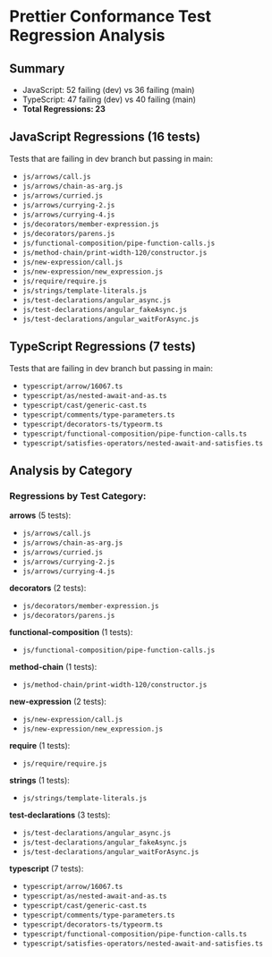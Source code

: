 # Prettier Conformance Test Regression Analysis

## Summary

- JavaScript: 52 failing (dev) vs 36 failing (main)
- TypeScript: 47 failing (dev) vs 40 failing (main)
- **Total Regressions: 23**

## JavaScript Regressions (16 tests)

Tests that are failing in dev branch but passing in main:

- `js/arrows/call.js`
- `js/arrows/chain-as-arg.js`
- `js/arrows/curried.js`
- `js/arrows/currying-2.js`
- `js/arrows/currying-4.js`
- `js/decorators/member-expression.js`
- `js/decorators/parens.js`
- `js/functional-composition/pipe-function-calls.js`
- `js/method-chain/print-width-120/constructor.js`
- `js/new-expression/call.js`
- `js/new-expression/new_expression.js`
- `js/require/require.js`
- `js/strings/template-literals.js`
- `js/test-declarations/angular_async.js`
- `js/test-declarations/angular_fakeAsync.js`
- `js/test-declarations/angular_waitForAsync.js`

## TypeScript Regressions (7 tests)

Tests that are failing in dev branch but passing in main:

- `typescript/arrow/16067.ts`
- `typescript/as/nested-await-and-as.ts`
- `typescript/cast/generic-cast.ts`
- `typescript/comments/type-parameters.ts`
- `typescript/decorators-ts/typeorm.ts`
- `typescript/functional-composition/pipe-function-calls.ts`
- `typescript/satisfies-operators/nested-await-and-satisfies.ts`

## Analysis by Category

### Regressions by Test Category:

**arrows** (5 tests):

- `js/arrows/call.js`
- `js/arrows/chain-as-arg.js`
- `js/arrows/curried.js`
- `js/arrows/currying-2.js`
- `js/arrows/currying-4.js`

**decorators** (2 tests):

- `js/decorators/member-expression.js`
- `js/decorators/parens.js`

**functional-composition** (1 tests):

- `js/functional-composition/pipe-function-calls.js`

**method-chain** (1 tests):

- `js/method-chain/print-width-120/constructor.js`

**new-expression** (2 tests):

- `js/new-expression/call.js`
- `js/new-expression/new_expression.js`

**require** (1 tests):

- `js/require/require.js`

**strings** (1 tests):

- `js/strings/template-literals.js`

**test-declarations** (3 tests):

- `js/test-declarations/angular_async.js`
- `js/test-declarations/angular_fakeAsync.js`
- `js/test-declarations/angular_waitForAsync.js`

**typescript** (7 tests):

- `typescript/arrow/16067.ts`
- `typescript/as/nested-await-and-as.ts`
- `typescript/cast/generic-cast.ts`
- `typescript/comments/type-parameters.ts`
- `typescript/decorators-ts/typeorm.ts`
- `typescript/functional-composition/pipe-function-calls.ts`
- `typescript/satisfies-operators/nested-await-and-satisfies.ts`
